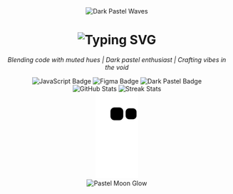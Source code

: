 <div align="center">
  <!-- Header GIF: Dark Pastel Vibe -->
  <img src="https://media.giphy.com/media/v1.Y2lkPTc5MGI3NjExN2ZhYzM0YzQ3MGUzMzg2MzgxNGZhYzNhYzM0YzQ3MGUzMzg2MzgxNGY&rid=giphy.gif" width="500" height="250" alt="Dark Pastel Waves" />
</div>

<!-- Typing Animation for Intro -->
<div align="center">
  <h1>
    <img src="https://readme-typing-svg.herokuapp.com?font=Roboto+Mono&size=35&duration=4000&color=CFA8FF¢er=true&vCenter=true&width=600&lines=Hey,+I'm+Elias;Lost+in+Pastel+Shadows;Code+Meets+Dreams" alt="Typing SVG" />
  </h1>
</div>

<!-- About Me Section -->
<div align="center">
  <p>
    <em>Blending code with muted hues | Dark pastel enthusiast | Crafting vibes in the void</em>
  </p>
</div>

<!-- Badges for Flair -->
<div align="center">
  <img src="https://img.shields.io/badge/Code-JavaScript-9577B2?style=for-the-badge&logo=javascript" alt="JavaScript Badge" />
  <img src="https://img.shields.io/badge/Design-Figma-A98BFF?style=for-the-badge&logo=figma" alt="Figma Badge" />
  <img src="https://img.shields.io/badge/Vibe-Dark+Pastel-D4A5FF?style=for-the-badge" alt="Dark Pastel Badge" />
</div>

<!-- GitHub Stats -->
<div align="center">
  <img src="https://github-readme-stats.vercel.app/api?username=eel-abed&show_icons=true&theme=merko&bg_color=1A1B27&text_color=CFA8FF&icon_color=A98BFF" alt="GitHub Stats" />
  <img src="https://github-readme-streak-stats.herokuapp.com/?user=eel-abed&theme=merko&background=1A1B27&stroke=CFA8FF&ring=A98BFF" alt="Streak Stats" />
</div>

<!-- Contribution Snake -->
<div align="center">
  <img src="https://github.com/eel-abed/eel-abed/blob/output/snake.svg?raw=true" alt="Contribution Snake" />
</div>

<!-- Footer GIF -->
<div align="center">
  <img src="https://media.giphy.com/media/v1.Y2lkPTc5MGI3NjExYzQ3MGUzMzg2MzgxNGZhYzNhYzM0YzQ3MGUzMzg2MzgxNGZhYzNhY&rid=giphy.gif" width="300" alt="Pastel Moon Glow" />
</div>
